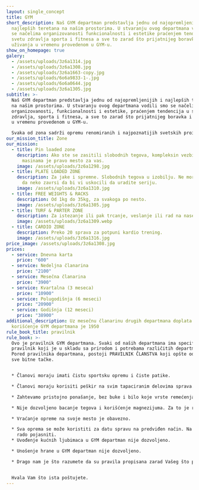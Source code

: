 ```yaml
---
layout: single_concept
title: GYM
short_description: Naš GYM departman predstavlja jednu od najopremljenijih i
  najlepših teretana na našim prostorima. U stvaranju ovog departmana vodili smo
  se načelima organizovanosti funkcionalnosti i estetike praćenjem tendencija u
  svetu zdravlja sporta i fitnesa a sve to zarad što prijatnijeg boravka i
  uživanja u vremenu provedenom u GYM-u.
show_on_homepage: true
galery:
  - /assets/uploads/3z6a1314.jpg
  - /assets/uploads/3z6a1308.jpg
  - /assets/uploads/3z6a1663-copy.jpg
  - /assets/uploads/6o6a9833-1-.jpg
  - /assets/uploads/6o6a0644.jpg
  - /assets/uploads/3z6a1305.jpg
subtitle: >-
  Naš GYM departman predstavlja jednu od najopremljenijih i najlepših teretana
  na našim prostorima. U stvaranju ovog departmana vodili smo se načelima
  organizovanosti, funkcionalnosti i estetike, praćenjem tendencija u svetu
  zdravlja, sporta i fitnesa, a sve to zarad što prijatnijeg boravka i uživanja
  u vremenu provedenom u GYM-u.

  Svaka od zona sadrži opremu renomiranih i najpoznatijih svetskih proizvodjača koja je pažljivo birana kako bi omogućila preduslove za najbolji trening.
our_mission_title: Zone
our_mission:
  - title: Pin loaded zone
    description: Ako ste se zasitili slobodnih tegova, kompleksin vezbi, deo sa
      masinama je pravo mesto za vas.
    image: /assets/uploads/3z6a1298.jpg
  - title: PLATE LOADED ZONE
    description: Za jake i spremne. Slobodnih tegova u izobilju. Ne morate da cekate
      da neko zavrsi da bi vi uskocili da uradite seriju.
    image: /assets/uploads/3z6a1310.jpg
  - title: FREE WEIGHTS & RACKS
    description: Od 1kg do 35kg, za svakoga po nesto.
    image: /assets/uploads/3z6a1305.jpg
  - title: TURF & PARTER ZONE
    description: Za istezanje ili pak trcanje, veslanje ili rad na nasem ski ergu.
    image: /assets/uploads/3z6a1309.webp
  - title: CARDIO ZONE
    description: Preko 20 sprava za potpuni kardio trening.
    image: /assets/uploads/3z6a1316.jpg
price_image: /assets/uploads/3z6a1308.jpg
prices:
  - service: Dnevna karta
    price: "600"
  - service: Nedeljna članarina
    price: "2100"
  - service: Mesečna članarina
    price: "3900"
  - service: Kvartalna (3 meseca)
    price: "10900"
  - service: Polugodišnja (6 meseci)
    price: "20900"
  - service: Godišnja (12 meseci)
    price: "38900"
additional_description: Uz mesečnu članarinu drugih departmana doplata za
  korišćenje GYM departmana je 1950
rule_book_title: pravilnik
rule_book: >-
  Ovo je pravilnik GYM departmana. Svaki od naših departmana ima specifičan
  pravilnik koji je u skladu sa prirodom i potrebama različitih departmana.
  Pored pravilnika departmana, postoji PRAVILNIK ČLANSTVA koji opšte određuje
  sve bitne tačke.


  * Članovi moraju imati čistu sportsku opremu i čiste patike.

  * Članovi moraju korisiti peškir na svim tapaciranim delovima sprava. Ukoliko ste zaboravili svoj, na našoj recepciji možete kupiti ili iznajmiti čist peškir.

  * Zahtevamo pristojno ponašanje, bez buke i bilo koje vrste remećenja drugih članova.

  * Nije dozvoljeno bacanje tegova i korišćenje magnezijuma. Za to je rezervisan Cross training departman.

  * Vraćanje opreme na svoje mesto je obavezno.

  * Sva oprema se može koristiti za datu spravu na predviđen način. Na svakoj spravi postoji slikoviti prikaz, a ukoliko vam je potrebna dodatna instrukcija naši treneri će vam \
    rado pojasniti.
  * Uvođenje kućnih ljubimaca u GYM departman nije dozvoljeno.

  * Unošenje hrane u GYM departman nije dozvoljeno.

  * Drago nam je što razumete da su pravila propisana zarad Vašeg što prijatnijeg boravka kao i kvalitetnije usluge.


  Hvala Vam što ista poštujete.
---
```

